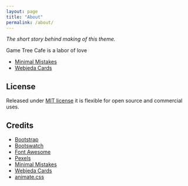```yaml
---
layout: page
title: "About"
permalink: /about/
---
```


_The short story behind making of this theme._

Game Tree Cafe is a labor of love

- [Minimal Mistakes][5]
- [Webjeda Cards][6]

## <i class="fas fa-balance-scale"></i><span class="ml-1">License</span>

Released under [MIT license][8] it is flexible for open source and commercial
uses.

## <i class="far fa-handshake"></i><span class="ml-1">Credits</span>

- [Bootstrap][1]
- [Bootswatch][2]
- [Font Awesome][3]
- [Pexels][4]
- [Minimal Mistakes][5]
- [Webjeda Cards][6]
- [animate.css][7]

<!-- links in this post -->
[1]: https://getbootstrap.com/
[2]: https://bootswatch.com/
[3]: https://fontawesome.com/
[4]: https://www.pexels.com/
[5]: https://mmistakes.github.io/minimal-mistakes/
[6]: https://webjeda.com/cards/
[7]: https://daneden.github.io/animate.css/
[8]: https://github.com/manid2/lone-wolf-theme/blob/master/LICENSE
